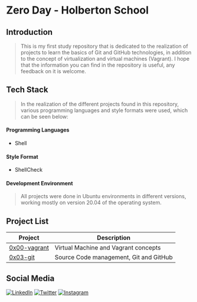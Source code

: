 
# Zero Day - Holberton School
## Introduction
> This is my first study repository that is dedicated to the realization of projects to learn the basics of Git and GitHub technologies, in addition to the concept of virtualization and virtual machines (Vagrant).
> I hope that the information you can find in the repository is useful, any feedback on it is welcome.

## Tech Stack

  >In the realization of the different projects found in this repository, various programming languages and style formats were used, which can be seen below:

#### Programming Languages

 - Shell

#### Style Format

 - ShellCheck

 

#### Development Environment
> All projects were done in Ubuntu environments in different versions, working mostly on version 20.04 of the operating system.

## Project List
| Project | Description |
|---------|-------------|
|[0x00-vagrant](https://github.com/JuanManuelReyes/holbertonschool-zero_day/tree/main/0x00-vagrant "0x00-vagrant")|Virtual Machine and Vagrant concepts|
|[0x03-git](https://github.com/JuanManuelReyes/holbertonschool-zero_day/tree/main/0x03-git "0x03-git")|Source Code management, Git and GitHub|


## Social Media

[![LinkedIn](https://img.shields.io/badge/linkedin-%230077B5.svg?style=for-the-badge&logo=linkedin&logoColor=white)](https://www.linkedin.com/in/juanma-reyess/) 
[![Twitter](https://img.shields.io/badge/Twitter-%231DA1F2.svg?style=for-the-badge&logo=Twitter&logoColor=white)](https://twitter.com/juanma_reyess) 
[![Instagram](https://img.shields.io/badge/Instagram-%23E4405F.svg?style=for-the-badge&logo=Instagram&logoColor=white)](https://www.instagram.com/juanma_reyess/) 
